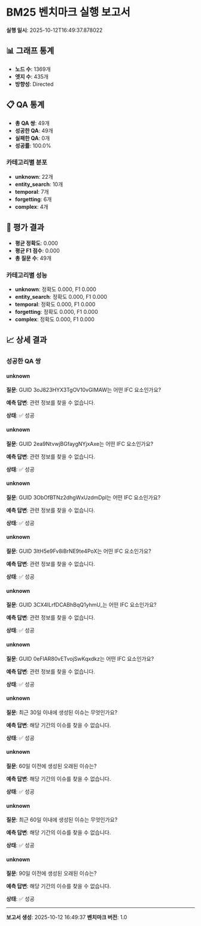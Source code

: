 # BM25 벤치마크 실행 보고서

**실행 일시**: 2025-10-12T16:49:37.878022

## 📊 그래프 통계

- **노드 수**: 1369개
- **엣지 수**: 435개
- **방향성**: Directed

## 📋 QA 통계

- **총 QA 쌍**: 49개
- **성공한 QA**: 49개
- **실패한 QA**: 0개
- **성공률**: 100.0%

### 카테고리별 분포

- **unknown**: 22개
- **entity_search**: 10개
- **temporal**: 7개
- **forgetting**: 6개
- **complex**: 4개

## 🎯 평가 결과

- **평균 정확도**: 0.000
- **평균 F1 점수**: 0.000
- **총 질문 수**: 49개

### 카테고리별 성능

- **unknown**: 정확도 0.000, F1 0.000
- **entity_search**: 정확도 0.000, F1 0.000
- **temporal**: 정확도 0.000, F1 0.000
- **forgetting**: 정확도 0.000, F1 0.000
- **complex**: 정확도 0.000, F1 0.000

## 📈 상세 결과

### 성공한 QA 쌍

#### unknown

**질문**: GUID 3oJ823HYX3TgOV10vGIMAW는 어떤 IFC 요소인가요?

**예측 답변**: 관련 정보를 찾을 수 없습니다.

**상태**: ✅ 성공

#### unknown

**질문**: GUID 2ea9NtvwjBGfaygNYjxAxe는 어떤 IFC 요소인가요?

**예측 답변**: 관련 정보를 찾을 수 없습니다.

**상태**: ✅ 성공

#### unknown

**질문**: GUID 3ObOfBTNz2dhgWxUzdmDpl는 어떤 IFC 요소인가요?

**예측 답변**: 관련 정보를 찾을 수 없습니다.

**상태**: ✅ 성공

#### unknown

**질문**: GUID 3ltH5e9Fv8iBrNE9te4PoX는 어떤 IFC 요소인가요?

**예측 답변**: 관련 정보를 찾을 수 없습니다.

**상태**: ✅ 성공

#### unknown

**질문**: GUID 3CX4ILrfDCABhBqQ1yhmU_는 어떤 IFC 요소인가요?

**예측 답변**: 관련 정보를 찾을 수 없습니다.

**상태**: ✅ 성공

#### unknown

**질문**: GUID 0eFlAR80vETvojSwKqxdkz는 어떤 IFC 요소인가요?

**예측 답변**: 관련 정보를 찾을 수 없습니다.

**상태**: ✅ 성공

#### unknown

**질문**: 최근 30일 이내에 생성된 이슈는 무엇인가요?

**예측 답변**: 해당 기간의 이슈를 찾을 수 없습니다.

**상태**: ✅ 성공

#### unknown

**질문**: 60일 이전에 생성된 오래된 이슈는?

**예측 답변**: 해당 기간의 이슈를 찾을 수 없습니다.

**상태**: ✅ 성공

#### unknown

**질문**: 최근 60일 이내에 생성된 이슈는 무엇인가요?

**예측 답변**: 해당 기간의 이슈를 찾을 수 없습니다.

**상태**: ✅ 성공

#### unknown

**질문**: 90일 이전에 생성된 오래된 이슈는?

**예측 답변**: 해당 기간의 이슈를 찾을 수 없습니다.

**상태**: ✅ 성공


---
**보고서 생성**: 2025-10-12 16:49:37
**벤치마크 버전**: 1.0
